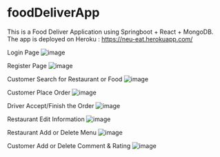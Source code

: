 # foodDeliverApp
This is a Food Deliver Application using Springboot + React + MongoDB. The app is deployed on Heroku : https://neu-eat.herokuapp.com/

Login Page
![image](image/login.png)

Register Page
![image](image/register.png)

Customer Search for Restaurant or Food
![image](image/restaurantSearch.png)

Customer Place Order
![image](image/placeOrder.png)

Driver Accept/Finish the Order
![image](image/driverFinishOrder.png)

Restaurant Edit Information
![image](image/restaurantInfo.png)

Restaurant Add or Delete Menu
![image](image/restaurantMenu.png)

Customer Add or Delete Comment & Rating
![image](image/customerAddComment.png)
